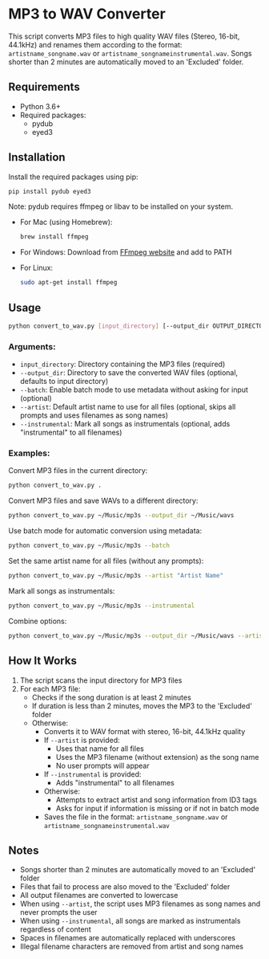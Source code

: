 # MP3 to WAV Converter

This script converts MP3 files to high quality WAV files (Stereo, 16-bit, 44.1kHz) and renames them according to the format: `artistname_songname.wav` or `artistname_songnameinstrumental.wav`. Songs shorter than 2 minutes are automatically moved to an 'Excluded' folder.

## Requirements

- Python 3.6+
- Required packages:
  - pydub
  - eyed3

## Installation

Install the required packages using pip:

```bash
pip install pydub eyed3
```

Note: pydub requires ffmpeg or libav to be installed on your system.

- For Mac (using Homebrew):
  ```bash
  brew install ffmpeg
  ```

- For Windows:
  Download from [FFmpeg website](https://ffmpeg.org/download.html) and add to PATH

- For Linux:
  ```bash
  sudo apt-get install ffmpeg
  ```

## Usage

```bash
python convert_to_wav.py [input_directory] [--output_dir OUTPUT_DIRECTORY] [--batch] [--artist ARTIST_NAME] [--instrumental]
```

### Arguments:

- `input_directory`: Directory containing the MP3 files (required)
- `--output_dir`: Directory to save the converted WAV files (optional, defaults to input directory)
- `--batch`: Enable batch mode to use metadata without asking for input (optional)
- `--artist`: Default artist name to use for all files (optional, skips all prompts and uses filenames as song names)
- `--instrumental`: Mark all songs as instrumentals (optional, adds "instrumental" to all filenames)

### Examples:

Convert MP3 files in the current directory:
```bash
python convert_to_wav.py .
```

Convert MP3 files and save WAVs to a different directory:
```bash
python convert_to_wav.py ~/Music/mp3s --output_dir ~/Music/wavs
```

Use batch mode for automatic conversion using metadata:
```bash
python convert_to_wav.py ~/Music/mp3s --batch
```

Set the same artist name for all files (without any prompts):
```bash
python convert_to_wav.py ~/Music/mp3s --artist "Artist Name"
```

Mark all songs as instrumentals:
```bash
python convert_to_wav.py ~/Music/mp3s --instrumental
```

Combine options:
```bash
python convert_to_wav.py ~/Music/mp3s --output_dir ~/Music/wavs --artist "Artist Name" --instrumental
```

## How It Works

1. The script scans the input directory for MP3 files
2. For each MP3 file:
   - Checks if the song duration is at least 2 minutes
   - If duration is less than 2 minutes, moves the MP3 to the 'Excluded' folder
   - Otherwise:
     - Converts it to WAV format with stereo, 16-bit, 44.1kHz quality
     - If `--artist` is provided:
       - Uses that name for all files
       - Uses the MP3 filename (without extension) as the song name
       - No user prompts will appear
     - If `--instrumental` is provided:
       - Adds "instrumental" to all filenames
     - Otherwise:
       - Attempts to extract artist and song information from ID3 tags
       - Asks for input if information is missing or if not in batch mode
     - Saves the file in the format: `artistname_songname.wav` or `artistname_songnameinstrumental.wav`

## Notes

- Songs shorter than 2 minutes are automatically moved to an 'Excluded' folder
- Files that fail to process are also moved to the 'Excluded' folder
- All output filenames are converted to lowercase
- When using `--artist`, the script uses MP3 filenames as song names and never prompts the user
- When using `--instrumental`, all songs are marked as instrumentals regardless of content
- Spaces in filenames are automatically replaced with underscores
- Illegal filename characters are removed from artist and song names 